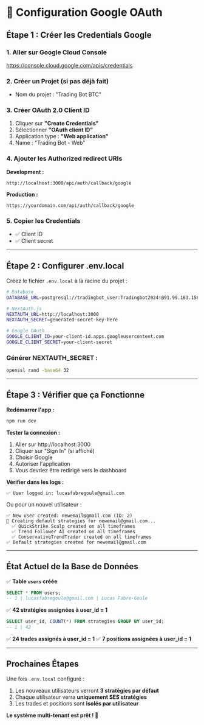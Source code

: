 # 🔐 Configuration Google OAuth

## Étape 1 : Créer les Credentials Google

### **1. Aller sur Google Cloud Console**
https://console.cloud.google.com/apis/credentials

### **2. Créer un Projet (si pas déjà fait)**
- Nom du projet : "Trading Bot BTC"

### **3. Créer OAuth 2.0 Client ID**
1. Cliquer sur **"Create Credentials"**
2. Sélectionner **"OAuth client ID"**
3. Application type : **"Web application"**
4. Name : "Trading Bot - Web"

### **4. Ajouter les Authorized redirect URIs**

**Development :**
```
http://localhost:3000/api/auth/callback/google
```

**Production :**
```
https://yourdomain.com/api/auth/callback/google
```

### **5. Copier les Credentials**
- ✅ Client ID
- ✅ Client secret

---

## Étape 2 : Configurer .env.local

Créez le fichier `.env.local` à la racine du projet :

```bash
# Database
DATABASE_URL=postgresql://tradingbot_user:Tradingbot2024!@91.99.163.156:5432/tradingbot_db

# NextAuth.js
NEXTAUTH_URL=http://localhost:3000
NEXTAUTH_SECRET=generated-secret-key-here

# Google OAuth
GOOGLE_CLIENT_ID=your-client-id.apps.googleusercontent.com
GOOGLE_CLIENT_SECRET=your-client-secret
```

### **Générer NEXTAUTH_SECRET :**
```bash
openssl rand -base64 32
```

---

## Étape 3 : Vérifier que ça Fonctionne

**Redémarrer l'app :**
```bash
npm run dev
```

**Tester la connexion :**
1. Aller sur http://localhost:3000
2. Cliquer sur "Sign In" (si affiché)
3. Choisir Google
4. Autoriser l'application
5. Vous devriez être redirigé vers le dashboard

**Vérifier dans les logs :**
```
✅ User logged in: lucasfabregoule@gmail.com
```

Ou pour un nouvel utilisateur :
```
✅ New user created: newemail@gmail.com (ID: 2)
🎯 Creating default strategies for newemail@gmail.com...
  ✅ QuickStrike Scalp created on all timeframes
  ✅ Trend Follower AI created on all timeframes
  ✅ ConservativeTrendTrader created on all timeframes
✅ Default strategies created for newemail@gmail.com
```

---

## État Actuel de la Base de Données

✅ **Table `users` créée**
```sql
SELECT * FROM users;
-- 1 | lucasfabregoule@gmail.com | Lucas Fabre-Goule
```

✅ **42 stratégies assignées à user_id = 1**
```sql
SELECT user_id, COUNT(*) FROM strategies GROUP BY user_id;
-- 1 | 42
```

✅ **24 trades assignés à user_id = 1**
✅ **7 positions assignées à user_id = 1**

---

## Prochaines Étapes

Une fois `.env.local` configuré :
1. Les nouveaux utilisateurs verront **3 stratégies par défaut**
2. Chaque utilisateur verra **uniquement SES stratégies**
3. Les trades et positions sont **isolés par utilisateur**

**Le système multi-tenant est prêt ! 🎉**
